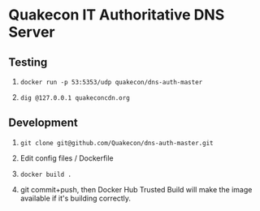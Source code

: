 # Quakecon IT Authoritative DNS Server

## Testing

1. `docker run -p 53:5353/udp quakecon/dns-auth-master`

2. `dig @127.0.0.1 quakeconcdn.org`

## Development

1. `git clone git@github.com/Quakecon/dns-auth-master.git`

2. Edit config files / Dockerfile

3. `docker build .`

4. git commit+push, then Docker Hub Trusted Build will make the image available if it's building correctly.
